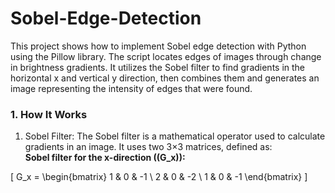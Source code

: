 # Sobel-Edge-Detection

This project shows how to implement Sobel edge detection with Python using the Pillow library. The script locates edges of images through change in brightness gradients. It utilizes the Sobel filter to find gradients in the horizontal x and vertical y direction, then combines them and generates an image representing the intensity of edges that were found.

### 1. How It Works
1.  Sobel Filter:
        The Sobel filter is a mathematical operator used to calculate gradients in an image. It uses two 3×3 matrices, defined as:   
        **Sobel filter for the x-direction (\(G_x\)):**

\[
G_x =
\begin{bmatrix}
1 & 0 & -1 \\
2 & 0 & -2 \\
1 & 0 & -1
\end{bmatrix}
\]

